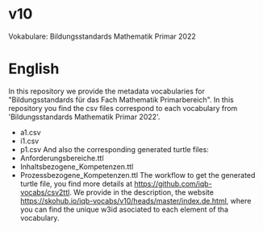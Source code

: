 # v10
Vokabulare: Bildungsstandards Mathematik Primar 2022

# English
In this repository we provide the metadata vocabularies for "Bildungsstandards für das Fach Mathematik
Primarbereich". 
In this repository you find the csv files correspond to each vocabulary from 'Bildungsstandards Mathematik Primar 2022'. 
* a1.csv
* i1.csv
* p1.csv
And also the corresponding generated turtle files:
* Anforderungsbereiche.ttl
* Inhaltsbezogene_Kompetenzen.ttl
* Prozessbezogene_Kompetenzen.ttl 
The workflow to get the generated turtle file, you find more details at https://github.com/iqb-vocabs/csv2ttl.
We provide in the description, the website https://skohub.io/iqb-vocabs/v10/heads/master/index.de.html, where you can find the unique w3id asociated to each element of tha vocabulary.
